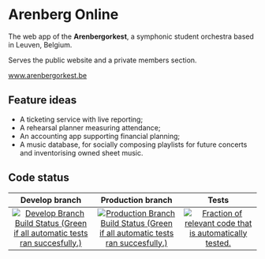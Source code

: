 Arenberg Online
===============

The web app of the **Arenbergorkest**, a symphonic student orchestra based in Leuven, Belgium.

Serves the public website and a private members section.

www.arenbergorkest.be

Feature ideas
-------------

* A ticketing service with live reporting;
* A rehearsal planner measuring attendance;
* An accounting app supporting financial planning;
* A music database, for socially composing playlists for future concerts and inventorising owned sheet music.

Code status
-----------

Develop branch | Production branch | Tests
:-------------:|:-------------:|:-------------:
[![Develop Branch Build Status (Green if all automatic tests ran succesfully.)](https://img.shields.io/travis-ci/tfiers/arenberg-online/develop.svg?style=flat)](https://travis-ci.org/tfiers/arenberg-online) | [![Production Branch Build Status (Green if all automatic tests ran succesfully.)](https://img.shields.io/travis-ci/tfiers/arenberg-online/production.svg?style=flat)](https://travis-ci.org/tfiers/arenberg-online) | [![Fraction of relevant code that is automatically tested.](https://img.shields.io/coveralls/tfiers/arenberg-online.svg?style=flat)](https://coveralls.io/r/tfiers/arenberg-online)
